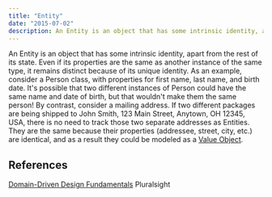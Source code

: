 ```yaml
---
title: "Entity"
date: "2015-07-02"
description: An Entity is an object that has some intrinsic identity, apart from the rest of its state.
---
```


An Entity is an object that has some intrinsic identity, apart from the rest of its state. Even if its properties are the same as another instance of the same type, it remains distinct because of its unique identity. As an example, consider a Person class, with properties for first name, last name, and birth date. It's possible that two different instances of Person could have the same name and date of birth, but that wouldn't make them the same person! By contrast, consider a mailing address. If two different packages are being shipped to John Smith, 123 Main Street, Anytown, OH 12345, USA, there is no need to track those two separate addresses as Entities. They are the same because their properties (addressee, street, city, etc.) are identical, and as a result they could be modeled as a [Value Object](/domain-driven-design/value-object/).

## References

[Domain-Driven Design Fundamentals](https://www.pluralsight.com/courses/domain-driven-design-fundamentals) Pluralsight
